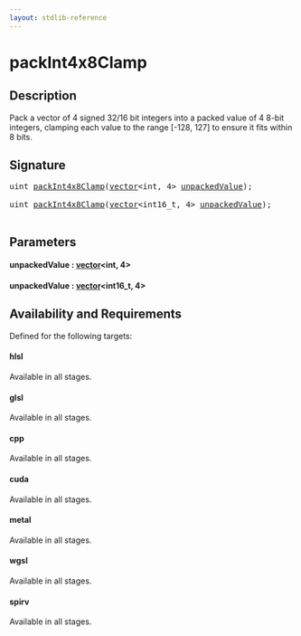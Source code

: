 ```yaml
---
layout: stdlib-reference
---
```


# packInt4x8Clamp

## Description

Pack a vector of 4 signed 32/16 bit integers into a packed value of 4 8-bit integers,
clamping each value to the range [-128, 127] to ensure it fits within 8 bits.




## Signature 

<pre>
<span class="code_keyword">uint</span> <a href="packint4x8clamp-4a.md">packInt4x8Clamp</a>(<a href="../types/vector/index.md" class="code_type">vector</a>&lt;<span class="code_keyword">int</span>, 4&gt; <a href="packint4x8clamp-4a.md#decl-unpackedValue" class="code_param">unpackedValue</a>);

<span class="code_keyword">uint</span> <a href="packint4x8clamp-4a.md">packInt4x8Clamp</a>(<a href="../types/vector/index.md" class="code_type">vector</a>&lt;int16_t, 4&gt; <a href="packint4x8clamp-4a.md#decl-unpackedValue" class="code_param">unpackedValue</a>);

</pre>

## Parameters

####  <a id="decl-unpackedValue"></a>unpackedValue  : [vector](../types/vector/index.md)\<int, 4\>
####  <a id="decl-unpackedValue"></a>unpackedValue  : [vector](../types/vector/index.md)\<int16\_t, 4\>

## Availability and Requirements

Defined for the following targets:

#### hlsl
Available in all stages.

#### glsl
Available in all stages.

#### cpp
Available in all stages.

#### cuda
Available in all stages.

#### metal
Available in all stages.

#### wgsl
Available in all stages.

#### spirv
Available in all stages.




<script>
// Fix .md links to .html when on ReadTheDocs
if (window.location.hostname.includes('readthedocs') || 
    window.location.hostname.includes('rtfd.io')) {
  document.addEventListener('DOMContentLoaded', function() {
    const links = document.querySelectorAll('a');
    links.forEach(link => {
      if (link.getAttribute('href') && link.getAttribute('href').endsWith('.md')) {
        link.href = link.href.replace(/\.md($|#|\?)/, '.html$1');
      }
    });
  });
}
</script>
